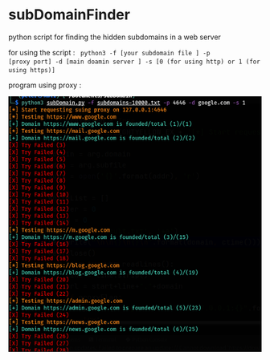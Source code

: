 # subDomainFinder
python script for finding the hidden subdomains in a web server 

for using the script :
<code> 
  python3 -f [your subdomain file ] -p [proxy port] -d [main doamin server ] -s [0 (for using http) or 1 (for using https)]
  </code>
  
 program using proxy :
 
 <img src='1.png' />
